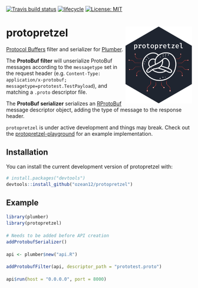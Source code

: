 [![Travis build status](https://travis-ci.org/ozean12/protopretzel.svg?branch=master)](https://travis-ci.org/ozean12/protopretzel)
[![lifecycle](https://img.shields.io/badge/lifecycle-experimental-orange.svg)](https://www.tidyverse.org/lifecycle/#experimental)
[![License: MIT](https://img.shields.io/badge/License-MIT-blue.svg)](https://opensource.org/licenses/MIT)

# protopretzel <img src="man/figures/logo.png" align="right" width="180px"/>

[Protocol Buffers](https://developers.google.com/protocol-buffers/) filter and 
serializer for [Plumber](https://www.rplumber.io/).

The **ProtoBuf filter** will unserialize ProtoBuf messages according
to the `messagetype` set in the request header
(e.g. `Content-Type: application/x-protobuf; messagetype=prototest.TestPayload`), 
and matching a `.proto` descriptor file.

The **ProtoBuf serializer** serializes an [RProtoBuf](https://github.com/eddelbuettel/rprotobuf)
message descriptor object, adding the type of message to the response header.

`protopretzel` is under active development and things may break. Check out the [protopretzel-playground](https://github.com/ozean12/protopretzel-playground) for an example implementation.


## Installation

You can install the current development version of protopretzel with:

``` r
# install.packages("devtools")
devtools::install_github("ozean12/protopretzel")
```

## Example

``` r
library(plumber)
library(protopretzel)

# Needs to be added before API creation
addProtobufSerializer()

api <- plumber$new("api.R")

addProtobufFilter(api, descriptor_path = "prototest.proto")

api$run(host = "0.0.0.0", port = 8000)
```
